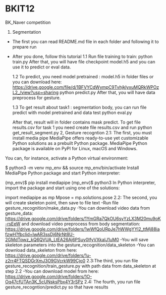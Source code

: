# BKIT12
 BK_Naver competition
1. Segmentation
- The first you can read README.md file in each folder and following it to prepare run
- After you done, follow this  tutorial
    1.1 Run file training to train: 
        python train.py
    After that, you will have file checkpoint model.h5 and you can use it to predict or eval data.
    
    1.2 To predict, you need model pretrained : model.h5 in folder files or you can download here: https://drive.google.com/file/d/1BFVYCdWympC9TvhjklyxuMQRkWPOzL2_/view?usp=sharing
        python predict.py
    After that, you will have data preprocess for gesture. 

    1.3 To get result about task1 : segmentation body, you can run file predict with model pretrained and data test
        python eval.py
    
    After that, result will in folder contains mask predict. To get file results.csv for task 1 you need create file results.csv and run
        python get_result_segment.py
2, Gesture recogntion
2.1: The first, you must install media pipe
MediaPipe offers ready-to-use yet customizable Python solutions as a prebuilt Python package. MediaPipe Python package is available on PyPI for Linux, macOS and Windows.

You can, for instance, activate a Python virtual environment:

$ python3 -m venv mp_env && source mp_env/bin/activate
Install MediaPipe Python package and start Python interpreter:

(mp_env)$ pip install mediapipe
(mp_env)$ python3
In Python interpreter, import the package and start using one of the solutions:

import mediapipe as mp
Mpose = mp.solutions.pose
2.2: The second, you will create skeleton point, then save to file text
-Run file gesture_recognition/make_data.py
-You can download video data from gesture_data: https://drive.google.com/drive/folders/1YmGRa7QkOU6syYzLX3M20mu9oK-rsEeW
 and download video preprocess from body segmentation: https://drive.google.com/drive/folders/1wWfQoURpJe7hWWgYYl2_ttMj88iafzwH?fbclid=IwAR3ssDj6NrNt8U-2GMdTqwz_kQ6QVUA_LtEA26Aj6PSuy0IfyVXkaIJ1uM0
-You will save skeleton parameters into the gesture_recognition/data_skeleton 
-You can download data_skeleton from here: https://drive.google.com/drive/folders/1u-z2rr4FTQSDGrXmJ3O9GVcrkW99Cjo0
2.3:The third, you run file gesture_recognition/train_gesture.py with path data
from data_skeleton at step 2.2
-You can download model from here: https://drive.google.com/drive/folders/1O-Oq47cfUTAn3K_5cUNsksPbx4Y3rSPz
2.4: The fourth, you run file gesture_recogntion/predict.py so that have results


